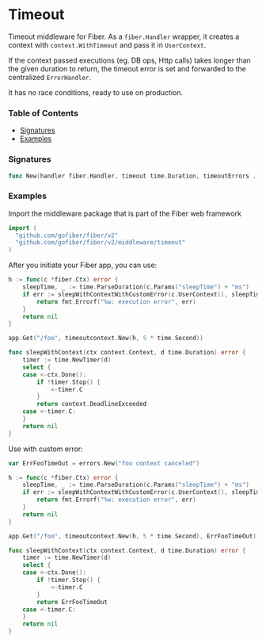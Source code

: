 # Timeout
Timeout middleware for Fiber. As a `fiber.Handler` wrapper, it creates a context with `context.WithTimeout` and pass it in `UserContext`.

If the context passed executions (eg. DB ops, Http calls) takes longer than the given duration to return, the timeout error is set and forwarded to the centralized `ErrorHandler`.

It has no race conditions, ready to use on production.

### Table of Contents
- [Signatures](#signatures)
- [Examples](#examples)


### Signatures
```go
func New(handler fiber.Handler, timeout time.Duration, timeoutErrors ...error) fiber.Handler
```

### Examples
Import the middleware package that is part of the Fiber web framework
```go
import (
  "github.com/gofiber/fiber/v2"
  "github.com/gofiber/fiber/v2/middleware/timeout"
)
```

After you initiate your Fiber app, you can use:
```go
h := func(c *fiber.Ctx) error {
	sleepTime, _ := time.ParseDuration(c.Params("sleepTime") + "ms")
	if err := sleepWithContextWithCustomError(c.UserContext(), sleepTime); err != nil {
		return fmt.Errorf("%w: execution error", err)
	}
	return nil
}

app.Get("/foo", timeoutcontext.New(h, 5 * time.Second))

func sleepWithContext(ctx context.Context, d time.Duration) error {
	timer := time.NewTimer(d)
	select {
	case <-ctx.Done():
		if !timer.Stop() {
			<-timer.C
		}
		return context.DeadlineExceeded
	case <-timer.C:
	}
	return nil
}
```

Use with custom error:
```go
var ErrFooTimeOut = errors.New("foo context canceled")

h := func(c *fiber.Ctx) error {
	sleepTime, _ := time.ParseDuration(c.Params("sleepTime") + "ms")
	if err := sleepWithContextWithCustomError(c.UserContext(), sleepTime); err != nil {
		return fmt.Errorf("%w: execution error", err)
	}
	return nil
}

app.Get("/foo", timeoutcontext.New(h, 5 * time.Second), ErrFooTimeOut)

func sleepWithContext(ctx context.Context, d time.Duration) error {
	timer := time.NewTimer(d)
	select {
	case <-ctx.Done():
		if !timer.Stop() {
			<-timer.C
		}
		return ErrFooTimeOut
	case <-timer.C:
	}
	return nil
}
```
